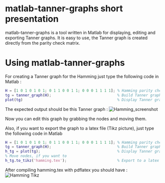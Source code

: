 # matlab-tanner-graphs short presentation

matlab-tanner-graphs is a tool written in Matlab for displaying, editing and exporting Tanner graphs.
It is easy to use, the Tanner graph is created directly from the parity check matrix.

# Using matlab-tanner-graphs
For creating a Tanner graph for the Hamming just type the following code in Matlab :
```matlab
H = [1 0 1 0 1 0 1; 0 1 1 0 0 1 1; 0 0 0 1 1 1 1]; % Hamming parity check matrix
tg = tanner_graph(H);                              % Build Tanner graph
plot(tg)                                           % Display Tanner graph
```
The expected output should be this Tanner graph :
![Hamming_screenshot](https://user-images.githubusercontent.com/20512172/59837477-9bf80b80-934d-11e9-9942-7a5cbcf5893a.png)

Now you can edit this graph by grabbing the nodes and moving them. 

Also, if you want to export the graph to a latex file (Tikz picture), just type the following code in Matlab
```matlab
H = [1 0 1 0 1 0 1; 0 1 1 0 0 1 1; 0 0 0 1 1 1 1]; % Hamming parity check matrix
tg = tanner_graph(H);                              % Build Tanner graph
h_tg = plot(tg);                                   % Display Tanner graph and get a handle to it
% Move nodes, if you want to
h_tg.to_tikz('hamming.tex');                       % Export to a latex file
```
After compiling hamming.tex with pdflatex you should have :
![Hamming Tikz](https://user-images.githubusercontent.com/20512172/59837506-a74b3700-934d-11e9-9066-fc3d8da9c460.png)
